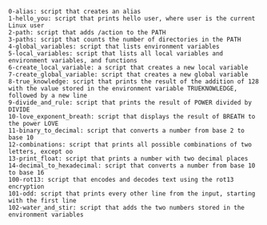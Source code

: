 
    0-alias: script that creates an alias
    1-hello_you: script that prints hello user, where user is the current Linux user
    2-path: script that adds /action to the PATH
    3-paths: script that counts the number of directories in the PATH
    4-global_variables: script that lists environment variables
    5-local_variables: script that lists all local variables and environment variables, and functions
    6-create_local_variable: a script that creates a new local variable
    7-create_global_variable: script that creates a new global variable
    8-true_knowledge: script that prints the result of the addition of 128 with the value stored in the environment variable TRUEKNOWLEDGE, followed by a new line
    9-divide_and_rule: script that prints the result of POWER divided by DIVIDE
    10-love_exponent_breath: script that displays the result of BREATH to the power LOVE
    11-binary_to_decimal: script that converts a number from base 2 to base 10
    12-combinations: script that prints all possible combinations of two letters, except oo
    13-print_float: script that prints a number with two decimal places
    14-decimal_to_hexadecimal: script that converts a number from base 10 to base 16
    100-rot13: script that encodes and decodes text using the rot13 encryption
    101-odd: script that prints every other line from the input, starting with the first line
    102-water_and_stir: script that adds the two numbers stored in the environment variables


